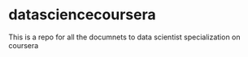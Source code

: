 # datasciencecoursera
This is a repo for all the documnets to data scientist specialization on coursera 
